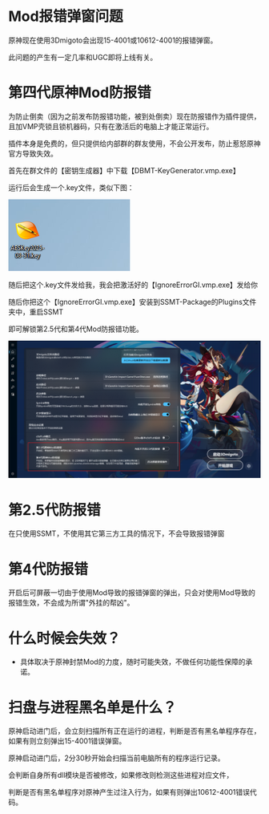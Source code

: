 
# Mod报错弹窗问题

原神现在使用3Dmigoto会出现15-4001或10612-4001的报错弹窗。

此问题的产生有一定几率和UGC即将上线有关。

# 第四代原神Mod防报错

为防止倒卖（因为之前发布防报错功能，被到处倒卖）现在防报错作为插件提供，且加VMP壳锁且锁机器码，只有在激活后的电脑上才能正常运行。

插件本身是免费的，但只提供给内部群的群友使用，不会公开发布，防止惹怒原神官方导致失效。

首先在群文件的【密钥生成器】中下载【DBMT-KeyGenerator.vmp.exe】

运行后会生成一个.key文件，类似下图：

![alt text](image.png)

随后把这个.key文件发给我，我会把激活好的【IgnoreErrorGI.vmp.exe】发给你

随后你把这个【IgnoreErrorGI.vmp.exe】安装到SSMT-Package的Plugins文件夹中，重启SSMT

即可解锁第2.5代和第4代Mod防报错功能。

![alt text](image-1.png)

# 第2.5代防报错

在只使用SSMT，不使用其它第三方工具的情况下，不会导致报错弹窗

# 第4代防报错

开启后可屏蔽一切由于使用Mod导致的报错弹窗的弹出，只会对使用Mod导致的报错生效，不会成为所谓"外挂的帮凶"。

# 什么时候会失效？

- 具体取决于原神封禁Mod的力度，随时可能失效，不做任何功能性保障的承诺。


# 扫盘与进程黑名单是什么？

原神启动进门后，会立刻扫描所有正在运行的进程，判断是否有黑名单程序存在，如果有则立刻弹出15-4001错误弹窗。

原神启动进门后，2分30秒开始会扫描当前电脑所有的程序运行记录。

会判断自身所有dll模块是否被修改，如果修改则检测这些进程对应文件，

判断是否有黑名单程序对原神产生过注入行为，如果有则弹出10612-4001错误代码。

